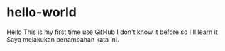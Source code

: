 # hello-world
Hello 
This is my first time use GitHub I don't know it before so I'll learn it
Saya melakukan penambahan kata ini.
